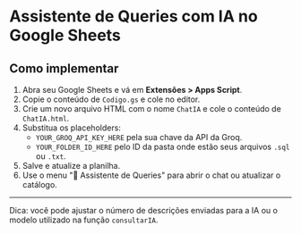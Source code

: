 # Assistente de Queries com IA no Google Sheets

## Como implementar

1. Abra seu Google Sheets e vá em **Extensões > Apps Script**.
2. Copie o conteúdo de `Codigo.gs` e cole no editor.
3. Crie um novo arquivo HTML com o nome `ChatIA` e cole o conteúdo de `ChatIA.html`.
4. Substitua os placeholders:
   - `YOUR_GROQ_API_KEY_HERE` pela sua chave da API da Groq.
   - `YOUR_FOLDER_ID_HERE` pelo ID da pasta onde estão seus arquivos `.sql` ou `.txt`.
5. Salve e atualize a planilha.
6. Use o menu "🧠 Assistente de Queries" para abrir o chat ou atualizar o catálogo.

---

Dica: você pode ajustar o número de descrições enviadas para a IA ou o modelo utilizado na função `consultarIA`.
